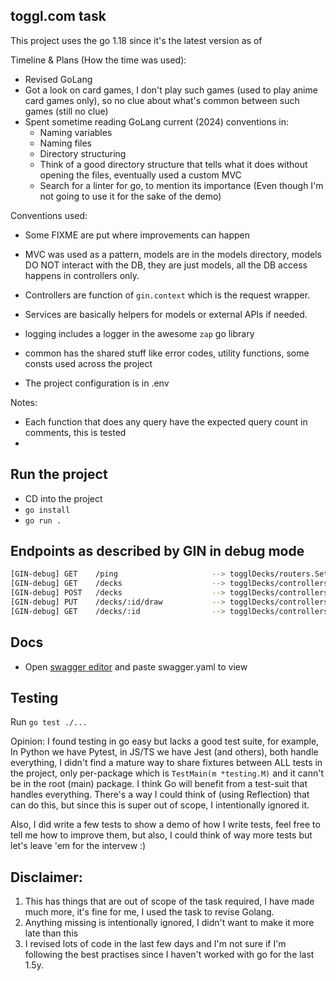 
## toggl.com task

This project uses the go 1.18 since it's the latest version as of 

Timeline & Plans (How the time was used):
- Revised GoLang
- Got a look on card games, I don't play such games (used to play anime card games only), so no clue about what's common between such games (still no clue)
- Spent sometime reading GoLang current (2024) conventions in:
  - Naming variables
  - Naming files
  - Directory structuring
  - Think of a good directory structure that tells what it does without opening the files, eventually used a custom MVC
  - Search for a linter for go, to mention its importance (Even though I'm not going to use it for the sake of the demo)

Conventions used:
- Some FIXME are put where improvements can happen


- MVC was used as a pattern, models are in the models directory, models DO NOT interact with the DB, they are just models,
all the DB access happens in controllers only.
- Controllers are function of `gin.context` which is the request wrapper.
- Services are basically helpers for models or external APIs if needed.
- logging includes a logger in the awesome `zap` go library
- common has the shared stuff like error codes, utility functions, some consts used across the project
- The project configuration is in .env

Notes:
- Each function that does any query have the expected query count in comments, this is tested
- 

## Run the project
- CD into the project
- `go install`
-  `go run .`


## Endpoints as described by GIN in debug mode
```bash
[GIN-debug] GET    /ping                     --> togglDecks/routers.SetupMainRouter.func1 (3 handlers)
[GIN-debug] GET    /decks                    --> togglDecks/controllers/deck_controllers.GetAvailableDecks (3 handlers)
[GIN-debug] POST   /decks                    --> togglDecks/controllers/deck_controllers.NewDeck (3 handlers)
[GIN-debug] PUT    /decks/:id/draw           --> togglDecks/controllers/deck_controllers.DrawCards (3 handlers)
[GIN-debug] GET    /decks/:id                --> togglDecks/controllers/deck_controllers.OpenDeck (3 handlers)
```

## Docs 
- Open [swagger editor](https://editor.swagger.io/) and paste swagger.yaml to view

## Testing

Run `go test ./...`

Opinion: I found testing in go easy but lacks a good test suite, for example, In Python we have Pytest, in JS/TS we have Jest (and others), both handle everything, I didn't find a mature way to share fixtures
between ALL tests in the project, only per-package which is `TestMain(m *testing.M)` and it cann't be in the root (main) package. I think Go will benefit from a test-suit that handles everything. There's a way I could think of (using Reflection) that can do this, but since this is super out of scope, I intentionally ignored it.

Also, I did write a few tests to show a demo of how I write tests, feel free to tell me how to improve them, but also, I could think of way more tests but let's leave 'em for the intervew :)


## Disclaimer: 
1. This has things that are out of scope of the task required, I have made much more, it's fine for me, I used the task to revise Golang.
2. Anything missing is intentionally ignored, I didn't want to make it more late than this
3. I revised lots of code in the last few days and I'm not sure if I'm following the best practises since I haven't worked with go for the last 1.5y.
